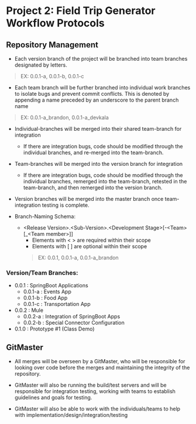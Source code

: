 # Project 2: Field Trip Generator Workflow Protocols

## Repository Management

- Each version branch of the project will be branched into team branches designated by letters.

> EX: 0.0.1-a, 0.0.1-b, 0.0.1-c

  - Each team branch will be further branched into individual work branches to isolate bugs and prevent commit conflicts. This is denoted by appending a name preceded by an underscore to the parent branch name
  
  > EX: 0.0.1-a_brandon, 0.0.1-a_devkala

  - Individual-branches will be merged into their shared team-branch for integration

    - If there are integration bugs, code should be modified through the individual branches, and re-merged into the team-branch.

- Team-branches will be merged into the version branch for integration
  - If there are integration bugs, code should be modified through the individual branches, remerged into the team-branch, retested in the team-branch, and then remerged into the version branch.

- Version branches will be merged into the master branch once team-integration testing is complete.

- Branch-Naming Schema:
  - \<Release Version>.\<Sub-Version>.\<Development Stage>\[-\<Team>\[_\<Team member>]]
    - Elements with < > are required within their scope
    - Elements with [ ] are optional within their scope
    > EX: 0.0.1, 0.0.1-a, 0.0.1-a_brandon

### Version/Team Branches:
- 0.0.1 : SpringBoot Applications
  - 0.0.1-a : Events App
  - 0.0.1-b : Food App
  - 0.0.1-c : Transportation App
- 0.0.2 : Mule
  - 0.0.2-a : Integration of SpringBoot Apps
  - 0.0.2-b : Special Connector Configuration
- 0.1.0 : Prototype #1 (Class Demo)

## GitMaster

- All merges will be overseen by a GitMaster, who will be responsible for looking over code before the merges and maintaining the integrity of the repository.

- GitMaster will also be running the build/test servers and will be responsible for integration testing, working with teams to establish guidelines and goals for testing.

- GitMaster will also be able to work with the individuals/teams to help with implementation/design/integration/testing





  

